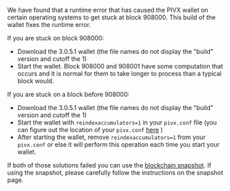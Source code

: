 We have found that a runtime error that has caused the PIVX wallet on certain operating systems to get stuck at block 908000. This build of the wallet fixes the runtime error.

If you are stuck on block 908000:
- Download the 3.0.5.1 wallet (the file names do not display the "build" version and cutoff the 1)
- Start the wallet. Block 908000 and 908001 have some computation that occurs and it is normal for them to take longer to process than a typical block would.

If you are stuck on a block before 908000:
- Download the 3.0.5.1 wallet (the file names do not display the "build" version and cutoff the 1)
- Start the wallet with `reindexaccumulators=1` in your `pivx.conf` file (you can figure out the location of your `pivx.conf` [here](https://pivx.freshdesk.com/support/solutions/articles/30000004664-where-are-my-wallet-dat-blockchain-and-configuration-conf-files-located-) )
- After starting the wallet, remove `reindexaccumulators=1` from your `pivx.conf` or else it will perform this operation each time you start your wallet.

If both of those solutions failed you can use the [blockchain snapshot](http://178.254.23.111/~pub/PIVX/Daily-Snapshots-Html/PIVX-Daily-Snapshots.html). If using the snapshot, please carefully follow the instructions on the snapshot page.